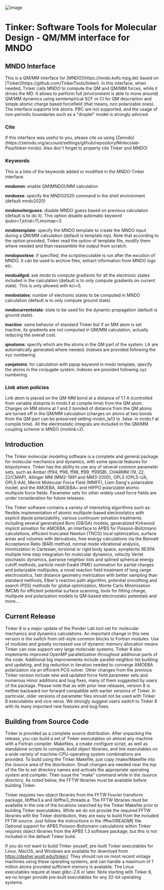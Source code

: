 ![image](https://user-images.githubusercontent.com/112550006/223701323-29836144-2260-4df4-b672-c2eba9dde759.png)

# Tinker: Software Tools for Molecular Design - QM/MM interface for MNDO 

<H2><B>MNDO Interface</B></H2>
This is a QM/MM interface for [MNDO](https://mndo.kofo.mpg.de) based on [Tinker](https://github.com/TinkerTools/tinker). In this interface, when needed, Tinker calls MNDO to compute the QM and QM/MM forces, while it drives the MD.
It allows to perform full (environment is able to move around) QM/MM dynamics using semiempirical SCF or CI for QM description and simple atomic charge based forcefield (that means, non polarizable ones). The interface supports link atoms. PBC are not supported, and the usage of non-periodic boundaries such as a "droplet" model is strongly adviced.

<H3><B>Cite</B></H3>
If this interface was useful to you, please cite us using [Zenodo](https://zenodo.org/account/settings/github/repository/Molecolab-Pisa/tinker-mndo). Also don't forget to properly cite Tinker and MNDO!

<H3><B>Keywords</B></H3>
This is a listo of the keywords added or modified in the MNDO-Tinker interface.

<B>mndomm</B>: enable QM(MNDO)/MM calculation

<B>mndoexe</B>: specify the MNDO2020 command in the shell environment (default mndo2020)

<B>mndonoiterguess</B>: disable MNDO guess based on previous calculation (default is to do it). This option disable automatic keyword ipubo=1,ktrial=11,imomap=3.

<B>mndotemplate</B>: specify the MNDO template to create the MNDO input during a QM/MM calculation (default is template.inp). Note that according to the option provided, Tinker read the option of template file, modify them where needed and than reassemble the output from scratch.

<B>mndopostexe</B>: if specified, the script/excutable is run after the excution of MNDO. It can be used to archive files, extract information from MNDO logs etc.

<B>mndoallgrd</B>: ask mndo to compute gradients for all the electronic states included in the calculation (default is to only compute gradients on current state). This is only allowed with kci=5.

<B>mndostates</B>: number of electronic states to be computed in MNDO calculation (default is to only compute ground state).

<B>mndocurrentstate</B>: state to be used for the dynamic propagation (default is ground state).

<B>inactive</B>: same behavior of standard Tinker but if an MM atom is set inactive, its gradients are not computed in QM/MM calculation, actually reducing the overall cost.

<B>qmatoms</B>: specify which are the atoms in the QM part of the system. LA are automatically generated where needed. Indexes are provided following the xyz numbering.

<B>conjatoms</B>: for calculation with pipop keyword in mndo template, specify the atoms in the conjugate system. Indexes are provided following xyz numbering.

<H3><B>Link atom policies</B></H3>
Link atom is placed on the QM-MM bond at a distance of 1.1 A (controlled from variable distqmla in mndo.f at compile time) from the QM atom. Charges on MM atoms at 1 and 2 bonded of distance from the QM atoms are turned off in the QM/MM calculation (charges on atoms at two bonds from the QM part can be preserved setting mndo\_la13 to .false. in mndo.f at compile time). All the electrostatic integrals are included in the QM/MM coupling scheme in MNDO (mmlink=2).

<H2><B>Introduction</B></H2>

The Tinker molecular modeling software is a complete and general package for molecular mechanics and dynamics, with some special features for biopolymers. Tinker has the ability to use any of several common parameter sets, such as Amber (ff94, ff96, ff98, ff99, ff99SB), CHARMM (19, 22, 22/CMAP), Allinger MM (MM2-1991 and MM3-2000), OPLS (OPLS-UA, OPLS-AA), Merck Molecular Force Field (MMFF), Liam Dang's polarizable model, and the AMOEBA, AMOEBA+ and HIPPO polarizable atomic multipole force fields. Parameter sets for other widely-used force fields are under consideration for future releases.

The Tinker software contains a variety of interesting algorithms such as: flexible implementation of atomic multipole-based electrostatics with explicit dipole polarizability, various continuum solvation treatments including several generalized Born (GB/SA) models, generalized Kirkwood implicit solvation for AMOEBA, an interface to APBS for Poisson-Boltzmann calculations, efficient truncated Newton (TNCG) local optimization, surface areas and volumes with derivatives, free energy calculations via the Bennett Acceptance Ratio (BAR) method, normal mode vibrational analysis, minimization in Cartesian, torsional or rigid body space, symplectic RESPA multiple time step integration for molecular dynamics, velocity Verlet stochastic dynamics, pairwise neighbor lists and splined spherical energy cutoff methods, particle mesh Ewald (PME) summation for partial charges and polarizable multipoles, a novel reaction field treatment of long range electrostatics, fast distance geometry metrization with better sampling than standard methods, Elber's reaction path algorithm, potential smoothing and search (PSS) methods for global optimization, Monte Carlo Minimization (MCM) for efficient potential surface scanning, tools for fitting charge, multipole and polarization models to QM-based electrostatic potentials and more....

<H2><B>Current Release</B></H2>

Tinker 8 is a major update of the Ponder Lab tool set for molecular mechanics and dynamics calculations. An important change in this new version is the switch from old-style common blocks to Fortran modules. Use of modules and greatly increased use of dynamic memory allocation means Tinker can now support very large molecular systems. Tinker 8 also implements improved OpenMP parallelization throughout additional parts of the code. Additional big improvements include parallel neighbor list building and updating, and big reduction in iteration needed to converge AMOEBA polarization via an efficient PCG solver. Other changes from the previous Tinker version include new and updated force field parameter sets and numerous minor additions and bug fixes, many of them suggested by users of the package. Please note that as with prior new releases, version 8 is neither backward nor forward compatible with earlier versions of Tinker. In particular, older versions of parameter files should not be used with Tinker 8 executables and vice versa. We strongly suggest users switch to Tinker 8 with its many important new features and bug fixes.

<H2><B>Building from Source Code</B></H2>

Tinker is provided as a complete source distribution. After unpacking the release, you can build a set of Tinker executables on almost any machine with a Fortran compiler. Makefiles, a cmake configure script, as well as standalone scripts to compile, build object libraries, and link executables on a wide variety of machine-CPU-operating system combinations are provided. To build using the Tinker Makefile, just copy /make/Makefile into the /source area of the distribution. Small changes are needed near the top of the file to set directory names and activate the appropriate operating system and compiler. Then issue the "make" command while in the /source directory. As noted below, the FFTW libraries must be available before building Tinker.

Tinker requires two object libraries from the FFTW Fourier transform package, libfftw3.a and libfftw3_threads.a. The FFTW libraries must be available in the one of the locations searched by the Tinker Makefile prior to building Tinker executables. While we do not provide the required FFTW libraries with the Tinker distribution, they are easy to build from the included FFTW source. Just follow the instructions in the /fftw/0README file. Optional support for APBS Poisson-Boltzmann calculations within Tinker requires object libraries from the APBS 1.3 software package, but this is not included in the default Tinker build.

If you do not want to build Tinker youself, pre-built Tinker executables for Linux, MacOS, and Windows are available for download from https://dasher.wustl.edu/tinker/. They should run on most recent vintage machines using these operating systems, and can handle a maximum of 1 million atoms provided sufficient memory is available. The Linux executables require at least glibc-2.6 or later. Note starting with Tinker 8, we no longer provide pre-built executables for any 32-bit operating systems.
